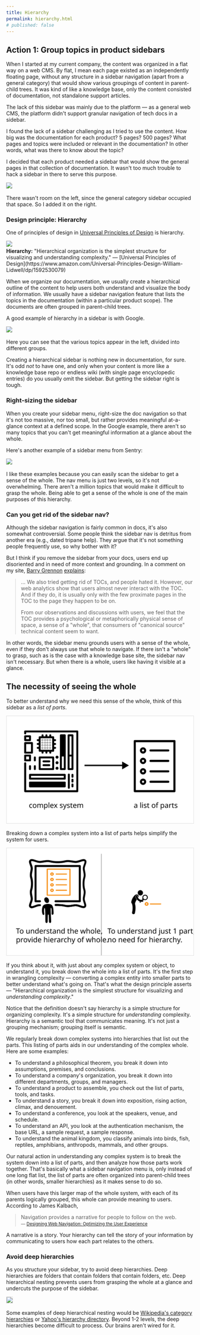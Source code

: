 ```yaml
---
title: Hierarchy
permalink: hierarchy.html
# published: false
---
```


## Action 1: Group topics in product sidebars

When I started at my current company, the content was organized in a flat way on a web CMS. By flat, I mean each page existed as an independently floating page, without any structure in a sidebar navigation (apart from a general category) that would show various groupings of content in parent-child trees. It was kind of like a knowledge base, only the content consisted of documentation, not standalone support articles.

The lack of this sidebar was mainly due to the platform &mdash; as a general web CMS, the platform didn't support granular navigation of tech docs in a sidebar.

I found the lack of a sidebar challenging as I tried to use the content. How big was the documentation for each product? 5 pages? 500 pages? What pages and topics were included or relevant in the documentation? In other words, what was there to know about the topic?

I decided that each product needed a sidebar that would show the general pages in that collection of documentation. It wasn't too much trouble to hack a sidebar in there to serve this purpose.

<img src="images/amazondevportalsidebar.png"/>

There wasn't room on the left, since the general category sidebar occupied that space. So I added it on the right.

### Design principle: Hierarchy

One of principles of design in [Universal Principles of Design](https://www.amazon.com/Universal-Principles-Design-William-Lidwell/dp/1592530079) is hierarchy.

<img src="images/wtd_doc_navigation_hierarchy.svg"  class="vectorStyle"/>

<div class="bs-callout bs-callout-primary"><b>Hierarchy:</b> "Hierarchical organization is the simplest structure for visualizing and understanding complexity." &mdash; [Universal Principles of Design](https://www.amazon.com/Universal-Principles-Design-William-Lidwell/dp/1592530079)</div>

When we organize our documentation, we usually create a hierarchical outline of the content to help users both understand and visualize the body of information. We usually have a sidebar navigation feature that lists the topics in the documentation (within a particular product scope). The documents are often grouped in parent-child trees.

A good example of hierarchy in a sidebar is with Google.

<a href="https://developers.google.com/actions/develop/conversation"><img src="images/googlevoicedoc.png"/>
</a>

Here you can see that the various topics appear in the left, divided into different groups.

Creating a hierarchical sidebar is nothing new in documentation, for sure. It's odd *not* to have one, and only when your content is more like a knowledge base repo or endless wiki (with single page encyclopedic entries) do you usually omit the sidebar. But getting the sidebar right is tough.

### Right-sizing the sidebar

When you create your sidebar menu, right-size the doc navigation so that it's not too massive, nor too small, but rather provides meaningful at-a-glance context at a defined scope. In the Google example, there aren't so many topics that you can't get meaningful information at a glance about the whole.

Here's another example of a sidebar menu from Sentry:

<a href="https://docs.sentry.io/"><img src="images/sentry.png"/></a>

I like these examples because you can easily scan the sidebar to get a sense of the whole. The nav menu is just two levels, so it's not overwhelming. There aren't a million topics that would make it difficult to grasp the whole. Being able to get a sense of the whole is one of the main purposes of this hierarchy.

### Can you get rid of the sidebar nav?

Although the sidebar navigation is fairly common in docs, it's also somewhat controversial. Some people think the sidebar nav is detritus from another era (e.g., dated tripane help). They argue that it's not something people frequently use, so why bother with it?

But I think if you remove the sidebar from your docs, users end up disoriented and in need of more context and grounding. In a comment on my site, [Barry Grennon](https://www.linkedin.com/in/barrygrenon/) [explains](https://idratherbewriting.com/2017/05/01/write-the-docs-podcast-episode-5-where-do-we-belong/#comment-3288347593):

> ... We also tried getting rid of TOCs, and people hated it. However, our web analytics show that users almost never interact with the TOC. And if they do, it is usually only with the few proximate pages in the TOC to the page they happen to be on.
>
> From our observations and discussions with users, we feel that the TOC provides a psychological or metaphorically physical sense of space, a sense of a "whole", that consumers of "canonical source" technical content seem to want.

In other words, the sidebar menu grounds users with a sense of the whole, even if they don't always use that whole to navigate. If there isn't a "whole" to grasp, such as is the case with a knowledge base site, the sidebar nav isn't necessary. But when there is a whole, users like having it visible at a glance.

## The necessity of seeing the whole

To better understand why we need this sense of the whole, think of this sidebar as a *list of parts*.

<img src="images/wtd_doc_navigation_listofparts.svg" style="border: 1px solid #dedede;"/>

Breaking down a complex system into a list of parts helps simplify the system for users.

<img src="images/wtd_doc_navigation_wholevspart.svg" style="border: 1px solid #dedede;"/>

If you think about it, with just about any complex system or object, to understand it, you break down the whole into a list of parts. It's the first step in wrangling complexity &mdash; converting a complex entity into smaller parts to better understand what's going on. That's what the design principle asserts &mdash; "Hierarchical organization is the simplest structure for visualizing and *understanding complexity*."

Notice that the definition doesn't say hierarchy is a simple structure for organizing complexity. It's a simple structure for *understanding* complexity. Hierarchy is a semantic tool that communicates meaning. It's not just a grouping mechanism; grouping itself is semantic.

We regularly break down complex systems into hierarchies that list out the parts. This listing of parts aids in our understanding of the complex whole. Here are some examples:

* To understand a philosophical theorem, you break it down into assumptions, premises, and conclusions.
* To understand a company's organization, you break it down into different departments, groups, and managers.
* To understand a product to assemble, you check out the list of parts, tools, and tasks.
* To understand a story, you break it down into exposition, rising action, climax, and denouement.
* To understand a conference, you look at the speakers, venue, and schedule.
* To understand an API, you look at the authentication mechanism, the base URL, a sample request, a sample response.
* To understand the animal kingdom, you classify animals into birds, fish, reptiles, amphibians, anthropods, mammals, and other groups.

Our natural action in understanding any complex system is to break the system down into a list of parts, and then analyze how those parts work together. That's basically what a sidebar navigation menu is, only instead of one long flat list, the list of parts are often organized into parent-child trees (in other words, smaller hierarchies) as it makes sense to do so.

When users have this larger map of the whole system, with each of its parents logically grouped, this whole can provide meaning to users. According to James Kalbach,

<blockquote>Navigation provides a narrative for people to follow on the web. <small><br/>&mdash; <a href="https://www.amazon.com/Designing-Web-Navigation-Optimizing-Experience/dp/0596528108/ref=sr_1_1?s=books&ie=UTF8&qid=1483721104&sr=1-1&keywords=designing+web+navigation+kalbach">Designing Web Navigation: Optimizing the User Experience</a></small>
</blockquote>

A narrative is a story. Your hierarchy can tell the story of your information by communicating to users how each part relates to the others.

### Avoid deep hierarchies

As you structure your sidebar, try to avoid deep hierarchies. Deep hierarchies are folders that contain folders that contain folders, etc. Deep hierarchical nesting prevents users from grasping the whole at a glance and undercuts the purpose of the sidebar.

<img src="images/wtd_doc_navigation_flatdeephierarchies.svg" style="border: 1px solid #dedede;"/>

Some examples of deep hierarchical nesting would be [Wikipedia's category hierarchies](https://en.wikipedia.org/wiki/Portal:Contents/Categories) or [Yahoo's hierarchy directory](https://arstechnica.com/information-technology/2014/09/yahoo-killing-off-yahoo-after-20-years-of-hierarchical-organization/). Beyond 1-2 levels, the deep hierarchies become difficult to process. Our brains aren't wired for it.

